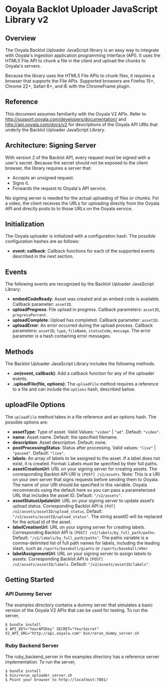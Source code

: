 # Ooyala Backlot Uploader JavaScript Library v2

## Overview

The Ooyala Backlot Uploader JavaScript library is an easy way to integrate with Ooyala's ingestion application
programming interface (API). It uses the HTML5 File API to chunk a file in the client and upload the chunks
to Ooyala's servers.

Because the library uses the HTML5 File APIs to chunk files, it requires a browser that supports the File
APIs. Supported browsers are Firefox 15+, Chrome 22+, Safari 6+, and IE with the ChromeFrame plugin.

## Reference

This document assumes familiarity with the Ooyala V2 APIs. Refer to
http://support.ooyala.com/developers/documentation/ and http://api.ooyala.com/docs/v2 for descriptions of the
Ooyala API URIs that underly the Backlot Uploader JavaScript Library.

## Architecture: Signing Server

With version 2 of the Backlot API, every request must be signed with a user's secret. Because the secret
should not be exposed to the client browser, the library requires a server that:

* Accepts an unsigned request.
* Signs it.
* Forwards the request to Ooyala's API service.

No signing server is needed for the actual uploading  of files or chunks. For a video, the client receives the
URLs for uploading directly from the Ooyala API and directly posts to to those URLs on the Ooyala service.

## Initialization

The Ooyala uploader is initialized with a configuration hash. The possible configuration hashes are as
follows:

* **event: callback**:  Callback functions for each of the supported events described in the next section.

## Events

The following events are recognized by the Backlot Uploader JavaScript Library:

* **embedCodeReady**: Asset was created and an embed code is available. Callback parameter: `assetID`.
* **uploadProgress**: File upload in progress. Callback parameters: `assetID`, `progressPercent`.
* **uploadComplete**: Upload has completed. Callback parameter: `assetID`.
* **uploadError**: An error occurred during the upload process. Callback parameters: `assetID`, `type`,
  `fileName`, `statusCode`, `message`. The error parameter is a hash containing error messages.

## Methods

The Backlot Uploader JavaScript Library includes the following methods.

* **.on(event, callback)**: Add a callback function for any of the uploader events.
* **.uploadFile(file, options)**: The `uploadFile` method requires a reference to a file and can include the
  `options` hash, described below.

## uploadFile Options

The `uploadFile` method takes in a file reference and an options hash. The possible options are:

* **assetType**: Type of asset. Valid Values: `"video"` | `"ad"`. Default: `"video"`.
* **name**: Asset name. Default: the specified filename.
* **description**: Asset description. Default: none.
* **postProcessingStatus**: Status after processing. Valid values: `"live"` | `"paused"`. Default: `"live"`.
* **labels**: An array of labels to be assigned to the asset. If a label does not exist, it is created.
  Format: Labels must be specified by their full paths.
* **assetCreationUrl**: URL on your signing server for creating assets. The corresponding Backlot API URI is
  `[POST] /v2/assets`. Note: This is a URI on your own server that signs requests before sending them to
  Ooyala. The name of your URI should be specified in this variable. Ooyala recommends using the default here
  so you can pass a parameterized URL that includes the asset ID. Default: `"/v2/assets"`.
* **assetStatusUpdateUrl**: URL on your signing server to update asset’s upload status. Corresponding Backlot
  API is `[PUT] /v2/assets/assetID/upload_status`.  Default: `"/v2/assets/assetID/upload_status"`. The
  string assetID will be replaced for the actual id of the asset.
* **labelCreationUrl**: URL on your signing server for creating labels. Corresponding Backlot API is `[POST]
  /v2/labels/by_full_path/paths`. Default: `"/v2/labels/by_full_path/paths"`. The paths variable is a
  comma-delimited list of full path names for labels, including the leading slash, such as
  `/sports/baseball/giants` or `/sports/baseball/49er`
* **labelAssignmentUrl**: URL on your signing server to assign labels to assets. Corresponding Backlot API is
  `[POST] /v2/assets/assetID/labels`. Default: `"/v2/assets/assetID/labels"`.

## Getting Started

### API Dummy Server
The examples directory contains a dummy server that simulates a basic version of the Ooyala V2 APIs that
can be used for testing.
To run the server,

    $ bundle install
    $ API_KEY="YourAPIKey" SECRET="YourSecret" V2_API_URL="http://api.ooyala.com" bin/rerun_dummy_server.sh

### Ruby Backend Server
The ruby_backend_server in the examples directory has a reference server implementation. To run the server,

    $ bundle install
    $ bin/rerun_uploader_server.sh
    $ Point your browser to http://localhost:7081/

